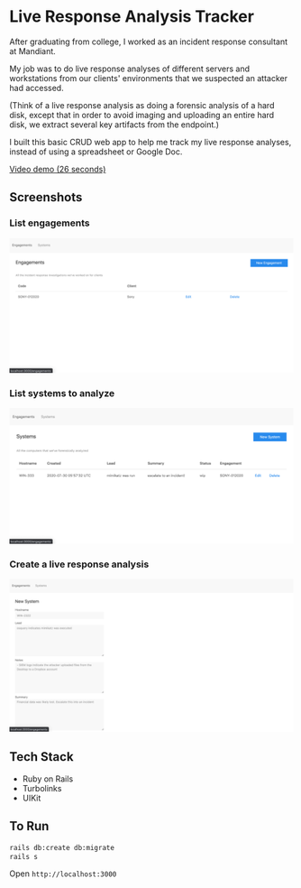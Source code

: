 # Live Response Analysis Tracker

After graduating from college, I worked as an incident response consultant at Mandiant.

My job was to do live response analyses of different servers and workstations from our clients' environments that we suspected an attacker had accessed.

(Think of a live response analysis as doing a forensic analysis of a hard disk, except that in order
to avoid imaging and uploading an entire hard disk, we extract several key artifacts from the endpoint.)

I built this basic CRUD web app to help me track my live response analyses, instead of using
a spreadsheet or Google Doc.

[Video demo (26 seconds)](https://www.youtube.com/watch?v=AoT-8jU3dzM)

## Screenshots

### List engagements

![Engagements](screenshots/engagements.png)

### List systems to analyze

![Systems](screenshots/systems.png)

### Create a live response analysis

![Edit LR](screenshots/new_system.png)

## Tech Stack

- Ruby on Rails
- Turbolinks
- UIKit

## To Run

```
rails db:create db:migrate
rails s
```

Open `http://localhost:3000`
